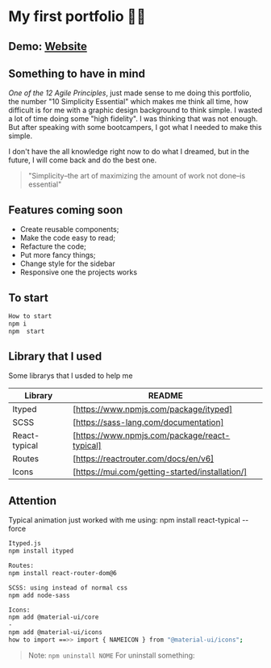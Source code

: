 # My first portfolio 💪🏻

## Demo: [Website](https://cisiq.dev/)

## Something to have in mind

_One of the 12 Agile Principles_, just made sense to me doing this portfolio, the number "10 Simplicity Essential" which makes me think all time, how difficult is for me with a graphic design background to think simple. I wasted a lot of time doing some "high fidelity". I was thinking that was not enough. But after speaking with some bootcampers, I got what I needed to make this simple.

I don't have the all knowledge right now to do what I dreamed, but in the future, I will come back and do the best one.

> "Simplicity–the art of maximizing the amount of work not done–is essential"

## Features coming soon

- Create reusable components;
- Make the code easy to read;
- Refacture the code;
- Put more fancy things;
- Change style for the sidebar
- Responsive one the projects works

## To start

```sh
How to start
npm i
npm  start
```

## Library that I used

Some librarys that I usded to help me

| Library       | README                                          |
| ------------- | ----------------------------------------------- |
| Ityped        | [https://www.npmjs.com/package/ityped]          |
| SCSS          | [https://sass-lang.com/documentation]           |
| React-typical | [https://www.npmjs.com/package/react-typical]   |
| Routes        | [https://reactrouter.com/docs/en/v6]            |
| Icons         | [https://mui.com/getting-started/installation/] |

## Attention

Typical animation just worked with me using:
npm install react-typical --force

```sh
Ityped.js
npm install ityped
```

```sh
Routes:
npm install react-router-dom@6
```

```sh
SCSS: using instead of normal css
npm add node-sass
```

```sh
Icons:
npm add @material-ui/core
-
npm add @material-ui/icons
how to import ==>> import { NAMEICON } from "@material-ui/icons";
```

> Note: `npm uninstall NOME` For uninstall something:

